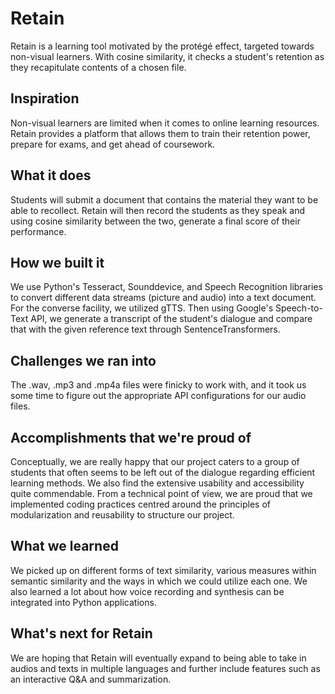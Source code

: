 # Retain
Retain is a learning tool motivated by the protégé effect, targeted towards non-visual learners. With cosine similarity, it checks a student's retention as they recapitulate contents of a chosen file.

## Inspiration
Non-visual learners are limited when it comes to online learning resources. Retain provides a platform that allows them to train their retention power, prepare for exams, and get ahead of coursework.

## What it does
Students will submit a document that contains the material they want to be able to recollect. Retain will then record the students as they speak and using cosine similarity between the two, generate a final score of their performance.

## How we built it
We use Python's Tesseract, Sounddevice, and Speech Recognition libraries to convert different data streams (picture and audio) into a text document. For the converse facility, we utilized gTTS. Then using Google's Speech-to-Text API, we generate a transcript of the student's dialogue and compare that with the given reference text through SentenceTransformers.

## Challenges we ran into
The .wav, .mp3 and .mp4a files were finicky to work with, and it took us some time to figure out the appropriate API configurations for our audio files.

## Accomplishments that we're proud of
Conceptually, we are really happy that our project caters to a group of students that often seems to be left out of the dialogue regarding efficient learning methods. We also find the extensive usability and accessibility quite commendable. From a technical point of view, we are proud that we implemented coding practices centred around the principles of modularization and reusability to structure our project.

## What we learned
We picked up on different forms of text similarity, various measures within semantic similarity and the ways in which we could utilize each one. We also learned a lot about how voice recording and synthesis can be integrated into Python applications.

## What's next for Retain
We are hoping that Retain will eventually expand to being able to take in audios and texts in multiple languages and further include features such as an interactive Q&A and summarization.
